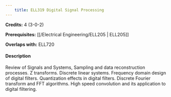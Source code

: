 ```yaml
---
    title: ELL319 Digital Signal Processing
---
```

**Credits:** 4 (3-0-2)



**Prerequisites:** [[/Electrical Engineering/ELL205 | ELL205]]

**Overlaps with:** ELL720

#### Description 
Review of Signals and Systems, Sampling and data reconstruction processes. Z transforms. Discrete linear systems. Frequency domain design of digital filters. Quantization effects in digital filters. Discrete Fourier transform and FFT algorithms. High speed convolution and its application to digital filtering.